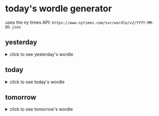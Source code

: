# today's wordle generator

uses the ny times API: `https://www.nytimes.com/svc/wordle/v2/YYYY-MM-DD.json`

## yesterday

<details>
    <summary>click to see yesterday's wordle</summary>

    foamy

</details>

## today

<details>
    <summary>click to see today's wordle</summary>

    villa

</details>

## tomorrow

<details>
    <summary>click to see tomorrow's wordle</summary>

    hazel

</details>
